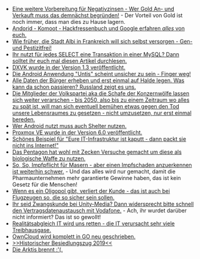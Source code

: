 * [Eine weitere Vorbereitung für Negativzinsen - Wer Gold An- und Verkauft muss das demnächst begründen!](https://www.heise.de/tp/features/Bundesregierung-will-anonyme-Goldkaeufe-ueber-2000-Euro-verbieten-4469176.html) - Der Vorteil von Gold ist noch immer, dass man dies zu Hause lagern.
* [Andorid - Komoot - Hackfressenbuch und Google erfahren *alles* von euch.](https://www.kuketz-blog.de/komoot-facebook-geht-mit-auf-tour/)
* [Wie früher, die Stadt Albi in Frankreich will sich selbst versorgen - Gen- und Pestizitfrei!](https://netzfrauen.org/2019/07/15/albi-2/)
* [Ihr nutzt für jedes SELECT eine Transaktion in einer MySQL? Dann solltet ihr euch mal diesen Artikel durchlesen.](https://www.percona.com/blog/2019/07/15/mysql-the-impact-of-transactions-on-query-throughput/)
* [DXVK wurde in der Version 1.3 veröffentlicht.](https://www.pro-linux.de/news/1/27256/dxvk-13-mit-aktueller-vulkan-unterst%C3%BCtzung.html)
* [Die Android Anwendung "Untis" scheint unsicher zu sein - Finger weg!](https://www.kuketz-blog.de/untis-mobile-fehlendes-rollenkonzept-und-datenschutzerklaerung/)
* [Alle Daten der Bürger erheben und erst einmal auf Halde legen. Was kann da schon passieren? Russland zeigt es uns.](https://blog.fefe.de/?ts=a3d095a5)
* [Die Mitglieder der Volkspartei aka die Schafe der Konzernwölfe lassen sich weiter verarschen - bis 2050, also bis zu einem Zeitraum wo alles zu spät ist, will man sich eventuell bemühen etwas gegen den Tod unsere Lebensraumes zu gesetzen - nicht umzusetzen, nur erst einmal bereden.](https://blog.fefe.de/?ts=a3d0d418)
* [Wer Android nutzt muss auch Shelter nutzen.](https://www.kuketz-blog.de/shelter-big-brother-apps-isolieren-take-back-control-teil7/)
* [Proxmox VE wurde in der Version 6.0 veröffentlicht.](https://www.pro-linux.de/news/1/27264/proxmox-ve-60-vorgestellt.html)
* [Schönes Beispiel für "Eure IT-Infrastruktur ist kaputt - dann packt sie nicht ins Internet!"](https://blog.fefe.de/?ts=a3d1e8ba)
* [Das Pentagon hat wohl mit Zecken Versuche gemacht um diese als biologische Waffe zu nutzen.](https://blog.fefe.de/?ts=a3d1fd47)
* [So, So, Impfpflicht für Masern - aber einen Impfschaden anzuerkennen ist weiterhin schwer.](https://blog.fefe.de/?ts=a3ced123) - Und das alles wird nur gemacht, damit die Pharmaunternehmen mehr garantierte Gewinne haben, das ist kein Gesetz für die Menschen!
* [Wenn es ein Oligopol gibt, verliert der Kunde - das ist auch bei Flugzeugen so, die so sicher sein sollen.](https://blog.fefe.de/?ts=a3cea873)
* [Ihr seid Zwangskunde bei Unity-Media? Dann widersprecht bitte schnell den Vertragsdatenaustausch mit Vodafone.](https://www.kuketz-blog.de/unitymedia-kunden-widerspruch-zum-vertragsdatenaustausch-mit-vodafone/) - Ach, ihr wurdet darüber nicht informiert? Das ist so gewollt!
* [Realitätsabgleich IT wird uns retten - die IT verursacht sehr viele Treibhausgase.](https://tuxproject.de/blog/2019/07/fridays-for-instagram-symbolbild/)
* [OwnCloud wird komplett in GO neu geschrieben.](https://www.pro-linux.de/news/1/27272/owncloud-infinite-scale-vorgestellt.html)
* [>>Historischer Besiedlungszug 2019<<](https://www.youtube.com/watch?v=lPSRIU52AnI)
* [Die Arktis brennt :'(.](https://blog.fefe.de/?ts=a3cf61f4)
